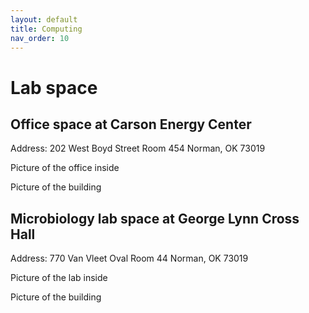 ```yaml
---
layout: default
title: Computing
nav_order: 10
---
```

# Lab space

## Office space at Carson Energy Center 

Address:
202 West Boyd Street
Room 454
Norman, OK 73019

Picture of the office inside

Picture of the building

## Microbiology lab space at George Lynn Cross Hall

Address:
770 Van Vleet Oval
Room 44
Norman, OK  73019

Picture of the lab inside

Picture of the building
